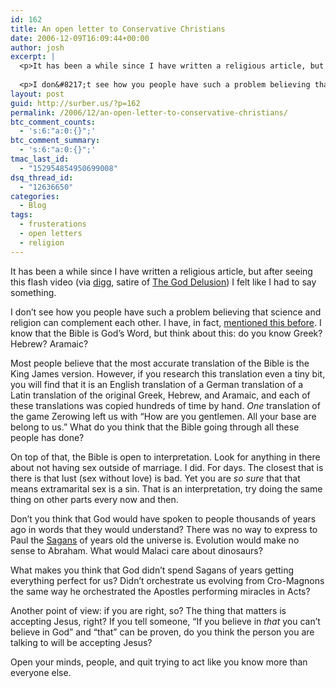 ```yaml
---
id: 162
title: An open letter to Conservative Christians
date: 2006-12-09T16:09:44+00:00
author: josh
excerpt: |
  <p>It has been a while since I have written a religious article, but after seeing <a href="http://atheistdelusion.cf.huffingtonpost.com/" title="A satire of Christians mocking atheists">this flash video</a> (via <a href="http://digg.com/videos_educational/The_Atheist_Delusion">digg</a>, satire of <a href="http://www.atheistnation.net/index.php?p=31">The God Delusion</a>) I felt like I had to say something.</p>
  
  <p>I don&#8217;t see how you people have such a problem believing that science and religion can complement each other. I have, in fact, <a href="http://joshie.surber.us/2004/03/29/just-a-theory">mentioned this before</a>. I know that the Bible is God&#8217;s Word, but think about this: do you know Greek? Hebrew? Aramaic?</p>
layout: post
guid: http://surber.us/?p=162
permalink: /2006/12/an-open-letter-to-conservative-christians/
btc_comment_counts:
  - 's:6:"a:0:{}";'
btc_comment_summary:
  - 's:6:"a:0:{}";'
tmac_last_id:
  - "152954854950699008"
dsq_thread_id:
  - "12636650"
categories:
  - Blog
tags:
  - frusterations
  - open letters
  - religion
---
```

It has been a while since I have written a religious article, but after seeing this flash video (via [digg](http://digg.com/videos_educational/The_Atheist_Delusion), satire of [The God Delusion](http://www.atheistnation.net/index.php?p=31)) I felt like I had to say something.

I don’t see how you people have such a problem believing that science and religion can complement each other. I have, in fact, [mentioned this before](http://surber.us/2004/03/29/just-a-theory). I know that the Bible is God’s Word, but think about this: do you know Greek? Hebrew? Aramaic?<!--more-->

Most people believe that the most accurate translation of the Bible is the King James version. However, if you research this translation even a tiny bit, you will find that it is an English translation of a German translation of a Latin translation of the original Greek, Hebrew, and Aramaic, and each of these translations was copied hundreds of time by hand. _One_ translation of the game Zerowing left us with “How are you gentlemen. All your base are belong to us.” What do you think that the Bible going through all these people has done?

On top of that, the Bible is open to interpretation. Look for anything in there about not having sex outside of marriage. I did. For days. The closest that is there is that lust (sex without love) is bad. Yet you are _so sure_ that that means extramarital sex is a sin. That is an interpretation, try doing the same thing on other parts every now and then.

Don’t you think that God would have spoken to people thousands of years ago in words that they would understand? There was no way to express to Paul the [Sagans](http://en.wikipedia.org/wiki/Sagan_%28unit_of_measurement%29) of years old the universe is. Evolution would make no sense to Abraham. What would Malaci care about dinosaurs?

What makes you think that God didn’t spend Sagans of years getting everything perfect for us? Didn’t orchestrate us evolving from Cro-Magnons the same way he orchestrated the Apostles performing miracles in Acts?

Another point of view: if you are right, so? The thing that matters is accepting Jesus, right? If you tell someone, “If you believe in _that_ you can’t believe in God” and “that” can be proven, do you think the person you are talking to will be accepting Jesus?

Open your minds, people, and quit trying to act like you know more than everyone else.